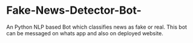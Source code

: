 # Fake-News-Detector-Bot-
An Python NLP based Bot which classifies news as fake or real. This bot can be messaged on whats app and also on deployed website. 
